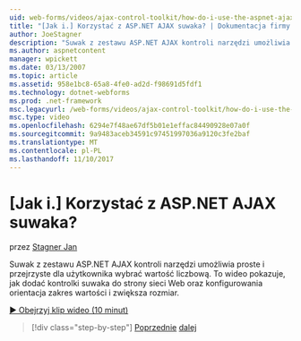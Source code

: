 ```yaml
---
uid: web-forms/videos/ajax-control-toolkit/how-do-i-use-the-aspnet-ajax-slider-control
title: "[Jak i.] Korzystać z ASP.NET AJAX suwaka? | Dokumentacja firmy Microsoft"
author: JoeStagner
description: "Suwak z zestawu ASP.NET AJAX kontroli narzędzi umożliwia proste i przejrzyste dla użytkownika wybrać wartość liczbową. To wideo pokazuje, jak ad..."
ms.author: aspnetcontent
manager: wpickett
ms.date: 03/13/2007
ms.topic: article
ms.assetid: 958e1bc8-65a8-4fe0-ad2d-f98691d5fdf1
ms.technology: dotnet-webforms
ms.prod: .net-framework
msc.legacyurl: /web-forms/videos/ajax-control-toolkit/how-do-i-use-the-aspnet-ajax-slider-control
msc.type: video
ms.openlocfilehash: 6294e7f48ae67df5b01e1effac84490928e07a0f
ms.sourcegitcommit: 9a9483aceb34591c97451997036a9120c3fe2baf
ms.translationtype: MT
ms.contentlocale: pl-PL
ms.lasthandoff: 11/10/2017
---
```

<a name="how-do-i-use-the-aspnet-ajax-slider-control"></a>[Jak i.] Korzystać z ASP.NET AJAX suwaka?
====================
przez [Stagner Jan](https://github.com/JoeStagner)

Suwak z zestawu ASP.NET AJAX kontroli narzędzi umożliwia proste i przejrzyste dla użytkownika wybrać wartość liczbową. To wideo pokazuje, jak dodać kontrolki suwaka do strony sieci Web oraz konfigurowania orientacja zakres wartości i zwiększa rozmiar.

[&#9654; Obejrzyj klip wideo (10 minut)](https://channel9.msdn.com/Blogs/ASP-NET-Site-Videos/how-do-i-use-the-aspnet-ajax-slider-control)

>[!div class="step-by-step"]
[Poprzednie](how-do-i-use-the-aspnet-ajax-confirmbutton-extender.md)
[dalej](how-do-i-use-the-aspnet-ajax-autocomplete-control.md)
